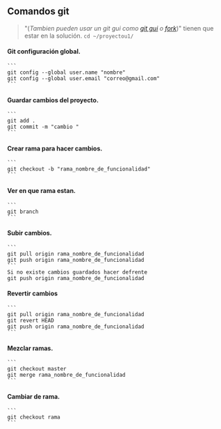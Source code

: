 ## Comandos git 
>"(_Tambien pueden usar un git gui como [git gui](https://git-scm.com/download/gui/windows) o [fork](https://git-fork.com/)_)"
tienen que estar en la solución. 
    ```
    cd ~/proyectou1/
    ```

#### Git configuración global.
    ```
    git config --global user.name "nombre"
    git config --global user.email "correo@gmail.com"
    ```

#### Guardar cambios del proyecto.
    ```
    git add .
    git commit -m "cambio "
    ```

#### Crear rama para hacer cambios.
    ```
    git checkout -b "rama_nombre_de_funcionalidad"
    ```

#### Ver en que rama estan.
    ```
    git branch
    ```

#### Subir cambios.
    ```
    git pull origin rama_nombre_de_funcionalidad
    git push origin rama_nombre_de_funcionalidad
    ```
    Si no existe cambios guardados hacer defrente 
    git push origin rama_nombre_de_funcionalidad
#### Revertir cambios 
    ```
    git pull origin rama_nombre_de_funcionalidad
    git revert HEAD
    git push origin rama_nombre_de_funcionalidad
    ```

#### Mezclar ramas.
    ```
    git checkout master
    git merge rama_nombre_de_funcionalidad
    ```

#### Cambiar de rama.
    ```
    git checkout rama
    ```


